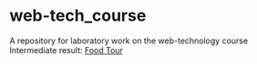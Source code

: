 # web-tech_course
A repository for laboratory work on the web-technology course <br>
Intermediate result: <a href="#" onclick="window.open('https://netkachevdaniil.github.io/web-tech_course/', '_blank'); return false;">Food Tour</a>
